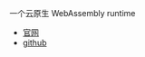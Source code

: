 
一个云原生 WebAssembly runtime

- [官网](https://wasmedge.org/)
- [github](https://github.com/WasmEdge/WasmEdge)